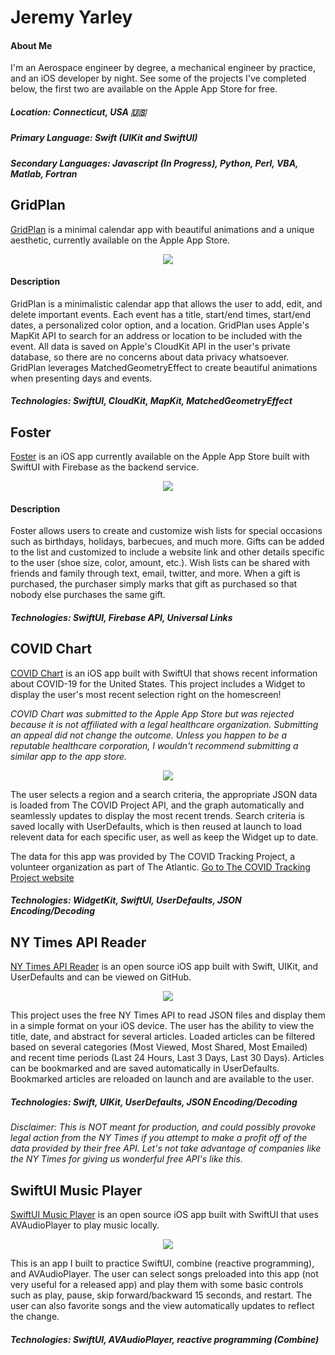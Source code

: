 # Jeremy Yarley

#### About Me
I'm an Aerospace engineer by degree, a mechanical engineer by practice, and an iOS developer by night. See some of the projects I've completed below, the first two are available on the Apple App Store for free. 

##### Location: Connecticut, USA 🇺🇸
##### Primary Language: Swift (UIKit and SwiftUI)
##### Secondary Languages: Javascript (In Progress), Python, Perl, VBA, Matlab, Fortran


## GridPlan

[GridPlan](https://apps.apple.com/app/id1550443458) is a minimal calendar app with beautiful animations and a unique aesthetic, currently available on the Apple App Store.

<p align="center">
  <img src ="https://github.com/getyarley/getyarley-images/blob/master/GridPlan-Collaborated.png?raw=true"/>
</p>

#### Description

GridPlan is a minimalistic calendar app that allows the user to add, edit, and delete important events. Each event has a title, start/end times, start/end dates, a personalized color option, and a location. GridPlan uses Apple's MapKit API to search for an address or location to be included with the event. All data is saved on Apple's CloudKit API in the user's private database, so there are no concerns about data privacy whatsoever. GridPlan leverages MatchedGeometryEffect to create beautiful animations when presenting days and events. 

##### Technologies: SwiftUI, CloudKit, MapKit, MatchedGeometryEffect



## Foster

[Foster](https://apps.apple.com/us/app/id1515152448) is an iOS app currently available on the Apple App Store built with SwiftUI with Firebase as the backend service.

<p align="center">
  <img src ="https://github.com/getyarley/getyarley-images/blob/master/Github-Collaborated.png?raw=true"/>
</p>


#### Description

Foster allows users to create and customize wish lists for special occasions such as birthdays, holidays, barbecues, and much more. Gifts can be added to the list and customized to include a website link and other details specific to the user (shoe size, color, amount, etc.). Wish lists can be shared with friends and family through text, email, twitter, and more. When a gift is purchased, the purchaser simply marks that gift as purchased so that nobody else purchases the same gift.

##### Technologies: SwiftUI, Firebase API, Universal Links


## COVID Chart
[COVID Chart](https://github.com/getyarley/COVID-Tracker) is an iOS app built with SwiftUI that shows recent information about COVID-19 for the United States. This project includes a Widget to display the user's most recent selection right on the homescreen! 

_COVID Chart was submitted to the Apple App Store but was rejected because it is not affiliated with a legal healthcare organization. Submitting an appeal did not change the outcome. Unless you happen to be a reputable healthcare corporation, I wouldn't recommend submitting a similar app to the app store._ 

<p align="center">
  <img src ="https://github.com/getyarley/getyarley-images/blob/master/COVID-Chart-Collaborated-Dark.png?raw=true"/>
</p>

The user selects a region and a search criteria, the appropriate JSON data is loaded from The COVID Project API, and the graph automatically and seamlessly updates to display the most recent trends. Search criteria is saved locally with UserDefaults, which is then reused at launch to load relevent data for each specific user, as well as keep the Widget up to date. 

The data for this app was provided by The COVID Tracking Project, a volunteer organization as part of The Atlantic. 
[Go to The COVID Tracking Project website](https://covidtracking.com/)

##### Technologies: WidgetKit, SwiftUI, UserDefaults, JSON Encoding/Decoding


## NY Times API Reader

[NY Times API Reader](https://github.com/getyarley/NYT-API-Reader) is an open source iOS app built with Swift, UIKit, and UserDefaults and can be viewed on GitHub.

<p align="center">
  <img src ="https://github.com/getyarley/getyarley-images/blob/master/NYT-Summarized.png?raw=true"/>
</p>

This project uses the free NY Times API to read JSON files and display them in a simple format on your iOS device. The user has the ability to view the title, date, and abstract for several articles. Loaded articles can be filtered based on several categories (Most Viewed, Most Shared, Most Emailed) and recent time periods (Last 24 Hours, Last 3 Days, Last 30 Days). Articles can be bookmarked and are saved automatically in UserDefaults. Bookmarked articles are reloaded on launch and are available to the user. 

##### Technologies: Swift, UIKit, UserDefaults, JSON Encoding/Decoding

_Disclaimer: This is NOT meant for production, and could possibly provoke legal action from the NY Times if you attempt to make a profit off of the data provided by their free API. Let's not take advantage of companies like the NY Times for giving us wonderful free API's like this._



## SwiftUI Music Player

[SwiftUI Music Player](https://github.com/getyarley/SwiftUI-Music-Player) is an open source iOS app built with SwiftUI that uses AVAudioPlayer to play music locally.

<p align="center">
  <img src ="https://github.com/getyarley/getyarley-images/blob/master/Music-Player_Collaborated.png?raw=true"/>
</p>

This is an app I built to practice SwiftUI, combine (reactive programming), and AVAudioPlayer. The user can select songs preloaded into this app (not very useful for a released app) and play them with some basic controls such as play, pause, skip forward/backward 15 seconds, and restart. The user can also favorite songs and the view automatically updates to reflect the change.

##### Technologies: SwiftUI, AVAudioPlayer, reactive programming (Combine)


